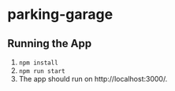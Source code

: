 # parking-garage

## Running the App

1. `npm install`
2. `npm run start`
3. The app should run on http://localhost:3000/. 
